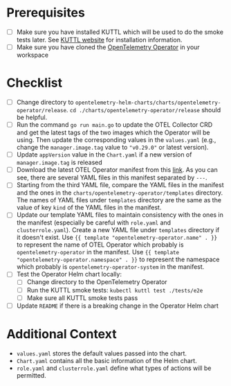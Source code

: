 # Prerequisites

- [ ] Make sure you have installed KUTTL which will be used to do the smoke tests later. See [KUTTL website](https://kuttl.dev/docs/)
  for installation information.
- [ ] Make sure you have cloned the [OpenTelemetry Operator](https://github.com/open-telemetry/opentelemetry-operator) in your workspace

# Checklist

- [ ] Change directory to `opentelemetry-helm-charts/charts/opentelemetry-operator/release`. `cd ./charts/opentelemetry-operator/release` should be helpful.
- [ ] Run the command `go run main.go` to update the OTEL Collector CRD and get the latest tags of the two images which
  the Operator will be using. Then update the corresponding values in the `values.yaml` (e.g., change the `manager.image.tag` value to `"v0.29.0"` or latest version).
- [ ] Update `appVersion` value in the `Chart.yaml` if a new version of `manager.image.tag` is released
- [ ] Download the latest OTEL Operator manifest from this [link](https://github.com/open-telemetry/opentelemetry-operator/releases/latest/download/opentelemetry-operator.yaml).
  As you can see, there are several YAML files in this manifest separated by `---`.
- [ ] Starting from the third YAML file, compare the YAML files in the manifest and the ones in the `charts/opentelemetry-operator/templates` directory.
  The names of YAML files under `templates` directory are the same as the value of key `kind` of the YAML files in the manifest.
- [ ] Update our template YAML files to maintain consistency with the ones in the manifest (especially be careful with `role.yaml` and `clusterrole.yaml`).
  Create a new YAML file under `templates` directory if it doesn't exist.
  Use `{{ template "opentelemetry-operator.name" . }}` to represent the name of OTEL Operator which probably is `opentelemetry-operator` in the manifest.
  Use `{{ template "opentelemetry-operator.namespace" . }}` to represent the namespace which probably is `opentelemetry-operator-system` in the manifest.
- [ ] Test the Operator Helm chart locally:
  - [ ] Change directory to the OpenTelemetry Operator
  - [ ] Run the KUTTL smoke tests: `kubectl kuttl test ./tests/e2e`
  - [ ] Make sure all KUTTL smoke tests pass
- [ ] Update `README` if there is a breaking change in the Operator Helm chart

# Additional Context

- `values.yaml` stores the default values passed into the chart.
- `Chart.yaml` contains all the basic information of the Helm chart.
- `role.yaml` and `clusterrole.yaml` define what types of actions will be permitted.
